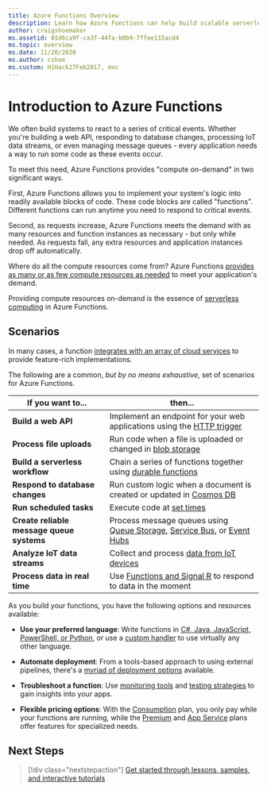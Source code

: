 ```yaml
---
title: Azure Functions Overview 
description: Learn how Azure Functions can help build scalable serverless apps.
author: craigshoemaker
ms.assetid: 01d6ca9f-ca3f-44fa-b0b9-7ffee115acd4
ms.topic: overview
ms.date: 11/20/2020
ms.author: cshoe
ms.custom: H1Hack27Feb2017, mvc
---
```


# Introduction to Azure Functions

We often build systems to react to a series of critical events. Whether you're building a web API, responding to database changes, processing  IoT data streams, or even managing message queues - every application needs a way to run some code as these events occur.

To meet this need, Azure Functions provides "compute on-demand" in two significant ways.

First, Azure Functions allows you to implement your system's logic into readily available blocks of code. These code blocks are called "functions". Different functions can run anytime you need to respond to critical events.

Second, as requests increase, Azure Functions meets the demand with as many resources and function instances as necessary - but only while needed. As requests fall, any extra resources and application instances drop off automatically.

Where do all the compute resources come from? Azure Functions [provides as many or as few compute resources as needed](./functions-scale.md) to meet your application's demand.

Providing compute resources on-demand is the essence of [serverless computing](https://azure.microsoft.com/solutions/serverless/) in Azure Functions.

## Scenarios

In many cases, a function [integrates with an array of cloud services](./functions-triggers-bindings.md) to provide feature-rich implementations.

The following are a common, _but by no means exhaustive_, set of scenarios for Azure Functions.

| If you want to... | then... |
| --- | --- |
| **Build a web API** | Implement an endpoint for your web applications using the [HTTP trigger](./functions-bindings-http-webhook.md) |
| **Process file uploads** | Run code when a file is uploaded or changed in [blob storage](./functions-bindings-storage-blob.md) |
| **Build a serverless workflow** | Chain a series of functions together using [durable functions](./durable-functions-overview.md) |
| **Respond to database changes** | Run custom logic when a document is created or updated in [Cosmos DB](./functions-bindings-cosmosdb-v2.md) |
| **Run scheduled tasks** | Execute code at [set times](./functions-bindings-timer.md) |
| **Create reliable message queue systems** | Process message queues using [Queue Storage](./functions-bindings-storage-queue.md), [Service Bus](./functions-bindings-service-bus.md), or [Event Hubs](./functions-bindings-event-hubs.md) |
| **Analyze IoT data streams** | Collect and process [data from IoT devices](./functions-bindings-event-iot.md) |
| **Process data in real time** | Use [Functions and Signal R](./functions-bindings-signalr-service.md) to respond to data in the moment |

As you build your functions, you have the following options and resources available:

- **Use your preferred language**: Write functions in [C#, Java, JavaScript, PowerShell, or Python](./supported-languages.md), or use a [custom handler](./functions-custom-handlers.md) to use virtually any other language.

- **Automate deployment**: From a tools-based approach to using external pipelines, there's a [myriad of deployment options](./functions-deployment-technologies.md) available.

- **Troubleshoot a function**: Use [monitoring tools](./functions-monitoring.md) and [testing strategies](./functions-test-a-function.md) to gain insights into your apps.

- **Flexible pricing options**: With the [Consumption](./pricing.md) plan, you only pay while your functions are running, while the [Premium](./pricing.md) and [App Service](./pricing.md) plans offer features for specialized needs.

## Next Steps

> [!div class="nextstepaction"]
> [Get started through lessons, samples, and interactive tutorials](./functions-get-started.md)
